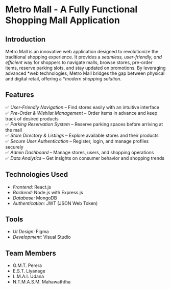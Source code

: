 # Metro Mall - A Fully Functional Shopping Mall Application  

## Introduction  
Metro Mall is an innovative web application designed to revolutionize the traditional shopping experience. It provides a *seamless, user-friendly, and efficient* way for shoppers to navigate malls, browse stores, pre-order items, reserve parking slots, and stay updated on promotions. By leveraging advanced *web technologies, Metro Mall bridges the gap between physical and digital retail, offering a **modern shopping solution*.  

## Features  
✅ *User-Friendly Navigation* – Find stores easily with an intuitive interface  
✅ *Pre-Order & Wishlist Management* – Order items in advance and keep track of desired products  
✅ *Parking Reservation System* – Reserve parking spaces before arriving at the mall  
✅ *Store Directory & Listings* – Explore available stores and their products  
✅ *Secure User Authentication* – Register, login, and manage profiles securely  
✅ *Admin Dashboard* – Manage stores, users, and shopping operations  
✅ *Data Analytics* – Get insights on consumer behavior and shopping trends  

## Technologies Used  
- *Frontend:* React.js  
- *Backend:* Node.js with Express.js  
- *Database:* MongoDB  
- *Authentication:* JWT (JSON Web Token)  

## Tools
- *UI Design:* Figma
- *Development:* Visual Studio

## Team Members
- G.M.T. Perera
- E.S.T. Liyanage
- L.M.A.I. Udana
- N.T.M.A.S.M. Mahawaththa
